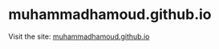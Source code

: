 # muhammadhamoud.github.io

Visit the site: [muhammadhamoud.github.io](https://muhammadhamoud.github.io)
